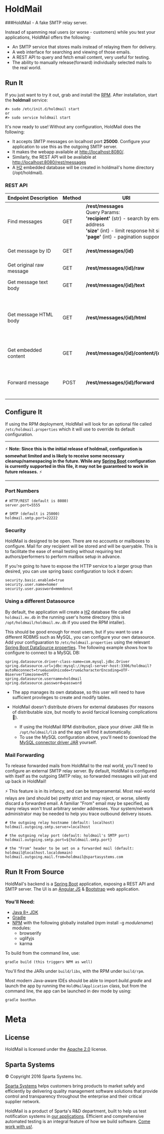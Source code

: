 # HoldMail

###HoldMail - A fake SMTP relay server.

Instead of spamming real users (or worse - customers) while you test your applications, HoldMail offers the following: 

* An SMTP service that stores mails instead of relaying them for delivery.  
* A web interface for searching and viewing of those emails.
* A REST API to query and fetch email content, very useful for testing.
* The ability to manually release(forward) individually selected mails to the real world.

## Run It

If you just want to try it out, grab and install the [RPM](#rpm-link-coming-soon).  After installation, start the **holdmail** service:

<pre><code>#&gt; sudo /etc/init.d/holdmail start
or
#&gt; sudo service holdmail start
</code></pre>

It's now ready to use!  Without any configuration, HoldMail does the following:

* It accepts SMTP messages on localhost port **25000**. Configure your application to use this as the outgoing SMTP server.
* It makes the webapp available at [http://localhost:8080/](http://localhost:8080/). 
* Similarly, the REST API will be available at [http://localhost:8080/rest/messages](http://localhost:8080/rest/messages)
* A [H2](http://www.h2database.com/) embedded database will be created in holdmail's home directory (/opt/holdmail).

### REST API

| Endpoint&nbsp;Description | Method | URI | Request/Response |
|---|---|---|---|
| Find messages | GET | **/rest/messages** <br/>Query Params:<br/> **'recipient'** (str) - search by email address<br/> **'size'** (int) - limit response hit size<br/> **'page'** (int) - pagination support | **Response**: 200, application/json: a _'messages: [..]'_ array.
| Get message by ID | GET | **/rest/messages/{id}** | **Response**: 200, application/json: JSON object with summary attributes. |
| Get original raw message | GET | **/rest/messages/{id}/raw** | **Response**: 200, text/plain: the original MIME message. |
| Get message text body | GET | **/rest/messages/{id}/text** | **Response**: 200, text/plain: the text body if one was present, 404 otherwise. |
| Get message HTML body | GET | **/rest/messages/{id}/html** | **Response**: 200, text/html: the HTML body if one was present, HTTP 404 otherwise. Any embedded content in the HTML will be replaced with a URI to the 'embedded content' endpoint (next)  |
| Get embedded content | GET | **/rest/messages/{id}/content/{cid}** |  **Response**: 200, The embedded content with identifier 'cid' will be served with its related content type |
| Forward message | POST | **/rest/messages/{id}/forward** | **Request**: application/json: The recipient email, in the format: <code>{"recipient":"herp@derp.com"}</code>. <br/><br/>**Response**: 202 on acceptance. |

## Configure It

If using the RPM deployment, HoldMail will look for an optional file called <code>/etc/holdmail.properties</code> which it will use to override its default configuration.  

---

&#9889; **Note: Since this is the initial release of holdmail, configuration is somewhat limited and is likely to receive some necessary cleanup/namespacing in the future.  While any [Spring Boot](http://projects.spring.io/spring-boot) configuration is currently supported in this file, it may not be guaranteed to work in future releases.** &#9889;

---

### Port Numbers

	# HTTP/REST (default is 8080)
	server.port=5555
	
	# SMTP (default is 25000)
	holdmail.smtp.port=22222
	
	
### Security

HoldMail is designed to be open.  There are no accounts or mailboxes to configure.  Mail for _any_ recipient will be stored and will be queryable.  This is to facilitate the ease of email testing without requiring test authors/performers to perform mailbox setup in advance.  

If you're going to have to expose the HTTP service to a larger group than desired, you can use spring basic configuration to lock it down:

	security.basic.enabled=true
	security.user.name=homer
	security.user.password=mmmdonut


### Using a different Datasource

By default, the application will create a [H2](http://www.h2database.com/html/main.html) database file called <code>holdmail.mv.db</code> in the running user's home directory (this is <code>/opt/holdmail/holdmail.mv.db</code> if you used the RPM intaller).

This should be good enough for most users, but if you want to use a different RDBMS such as MySQL, you can configure your own datasource. Add your configuaration to <code>/etc/holdmail.properties</code> using the relevant [Spring Boot DataSource properties](http://docs.spring.io/spring-boot/docs/current/reference/html/boot-features-sql.html).  The following example shows how to configure to connect to a MySQL DB:

	spring.datasource.driver-class-name=com.mysql.jdbc.Driver
	spring.datasource.url=jdbc:mysql://mysql-server-host:3306/holdmail?autoReconnect=true&useUnicode=true&characterEncoding=UTF-8&serverTimezone=UTC
	spring.datasource.username=holdmail
	spring.datasource.password=password


* The app manages its own database, so this user will need to have sufficient provileges to create and modify tables.

* HoldMail doesn't distribute drivers for external databases (for reasons of distributable size, but mostly to avoid farcical licensing complications &#128584;).  
   * If using the HoldMail RPM distribution, place your driver JAR file in <code>/opt/holdmail/lib</code> and the app will find it automatically.
   * To use the MySQL configuration above, you'll need to download the [MySQL connector driver JAR](https://dev.mysql.com/downloads/connector/j/5.0.html) yourself.


### Mail Forwarding

To release forwarded mails from HoldMail to the real world, you'll need to configure an external SMTP relay server. By default, HoldMail is configured with itself as the outgoing SMTP relay, so forwarded messages will just end up back in HoldMail!  

&#9889; This feature is in its infancy, and can be temperamental.  Most real-world relays are (and should be) pretty strict and may reject, or worse, silently discard a forwarded email.  A familiar "From" email may be specified, as many relays won't trust arbitrary sender addresses.  Your system/network administrator may be needed to help you trace outbound delivery issues.

	# the outgoing relay hostname (default: localhost)
	holdmail.outgoing.smtp.server=localhost
	
	# the outgoing relay port (default: holdmail's SMTP port)
	holdmail.outgoing.smtp.port=${holdmail.smtp.port}
	
	# the "From" header to be set on a forwarded mail (default: holdmail@localhost.localdomain)
	holdmail.outgoing.mail.from=holdmail@spartasystems.com


## Run It From Source

HoldMail's backend is a [Spring Boot](http://projects.spring.io/spring-boot) application, exposing a REST API and SMTP server.  The UI is an [Angular JS](https://angularjs.org) & [Bootstrap](http://getbootstrap.com) web application. 

### You'll Need:

 * [Java 8+ JDK](http://www.oracle.com/technetwork/java/javase/downloads/index-jsp-138363.html#javasejdk)
 * [Gradle](https://gradle.org)
 * [NPM](https://www.npmjs.com) with the following globally installed (npm install -g _modulename_) modules:
    * browserify
    * uglifyjs 
    * karma	 
 
To build from the command line, use:

	gradle build (this triggers NPM as well)

You'll find the JARs under <code>build/libs</code>, with the RPM under <code>build/rpm</code>.  

Most modern Java-aware IDEs should be able to import *build.gradle* and launch the app by running the <code>HoldMailApplication</code> class, but from the command line, the app can be launched in dev mode by using:

	gradle bootRun

	
# Meta

## License

HoldMail is licensed under the [Apache 2.0](LICENSE) license.  

## Sparta Systems

© Copyright 2016 Sparta Systems Inc. 

[Sparta Systems](http://www.spartasystems.com) helps customers bring products to market safely and efficiently by delivering quality management software solutions that provide control and transparency throughout the enterprise and their critical supplier network. 

HoldMail is a product of Sparta's R&D department, built to help us test notification systems in [our applications](http://www.spartasystems.com/solutions). Efficient and comprehensive automated testing is an integral feature of how we build software. [Come work with us!](http://www.spartasystems.com/about-us/careers). 



